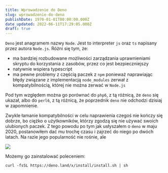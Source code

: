 ```yaml
---
title: Wprowadzenie do Deno
slug: wprowadzenie-do-deno
publishDate: 1970-01-01T00:00:00.000Z
date_updated: 2022-06-11T17:29:05.000Z
draft: true
---
```


`Deno` jest anagramem nazwy `Node`. Jest to interpreter `js` oraz `ts` napisany przez autora `Node.js`. Różni się tym, że:

* ma bardziej rozbudowane możliwości zarządzania uprawnieniami skryptu do korzystania z zasobów, przez co jest bezpieczniejszy
* natywnie wspiera typescript
* ma pewne problemy z częścią paczek z `npm` ponieważ naprawiając błędy związane z implementacją `node_modules` zerwał z kompatybilnością, której nie można zerwać w `Node.js`

Pod tym względem można go porównać do `php6`, z tą różnicą, że `deno` się ukazał, albo do `perl6`, z tą różnicą, że poprzednik `deno` nie odchodzi dzisiaj w zapomnienie.

Zwykle łamanie kompatybilności w celu naprawienia czegoś nie kończy się dobrze, bo ciężko o użytkowników, którzy zgodzą się nie używać swoich ulubionych paczek. Z tego powodu po tym jak usłyszałem o `deno` w maju 2020, postanowiłem dać mu trochę czasu i zajrzeć do niego po dwóch latach. Na razie jego popularność nie rośnie, ale

![](http://localhost:8484/f2cd7a84-0bde-4813-99b9-d1942b242364.avif)

Możemy go zainstalować poleceniem:

```
curl -fsSL https://deno.land/x/install/install.sh | sh
```
